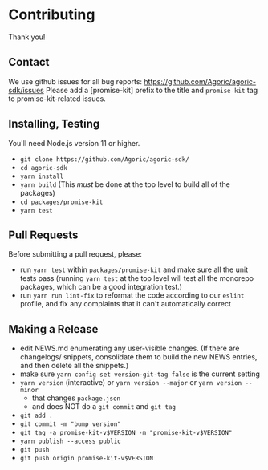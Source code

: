 # Contributing

Thank you!

## Contact

We use github issues for all bug reports:
https://github.com/Agoric/agoric-sdk/issues Please add a [promise-kit]
prefix to the title and `promise-kit` tag to promise-kit-related issues.

## Installing, Testing

You'll need Node.js version 11 or higher.

* `git clone https://github.com/Agoric/agoric-sdk/`
* `cd agoric-sdk`
* `yarn install`
* `yarn build` (This *must* be done at the top level to build all of
  the packages)
* `cd packages/promise-kit`
* `yarn test`

## Pull Requests

Before submitting a pull request, please:

* run `yarn test` within `packages/promise-kit` and make sure all the unit
  tests pass (running `yarn test` at the top level will test all the
  monorepo packages, which can be a good integration test.)
* run `yarn run lint-fix` to reformat the code according to our
  `eslint` profile, and fix any complaints that it can't automatically
  correct

## Making a Release

* edit NEWS.md enumerating any user-visible changes. (If there are
  changelogs/ snippets, consolidate them to build the new NEWS
  entries, and then delete all the snippets.)
* make sure `yarn config set version-git-tag false` is the current
  setting
* `yarn version` (interactive) or `yarn version --major` or `yarn version --minor`
  * that changes `package.json`
  * and does NOT do a `git commit` and `git tag`
* `git add .`
* `git commit -m "bump version"`
* `git tag -a promise-kit-v$VERSION -m "promise-kit-v$VERSION"`
* `yarn publish --access public`
* `git push`
* `git push origin promise-kit-v$VERSION`
